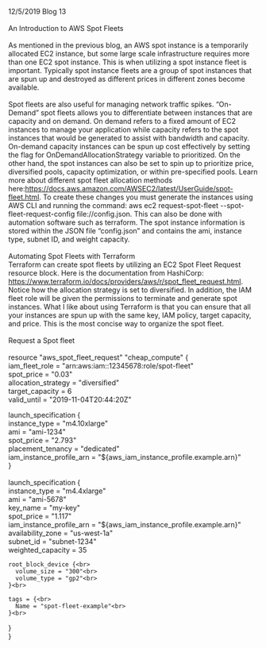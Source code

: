 12/5/2019 Blog 13<br><br>
An Introduction to AWS Spot Fleets<br><br>
As mentioned in the previous blog, an AWS spot instance is a temporarily allocated EC2 instance, but some large scale infrastructure requires more than one EC2 spot instance. This is when utilizing a spot instance fleet is important. Typically spot instance fleets are a group of spot instances that are spun up and destroyed as different prices in different zones become available. <br><br>
Spot fleets are also useful for managing network traffic spikes. “On-Demand” spot fleets allows you to differentiate between instances that are capacity and on demand. On demand refers to a fixed amount of EC2 instances to manage your application while capacity refers to the spot instances that would be generated to assist with bandwidth and capacity. On-demand capacity instances can be spun up cost effectively by setting the flag for OnDemandAllocationStrategy variable to prioritized. On the other hand, the spot instances can also be set to spin up to prioritize price, diversified pools, capacity optimization, or within pre-specified pools. Learn more about different spot fleet allocation methods here:https://docs.aws.amazon.com/AWSEC2/latest/UserGuide/spot-fleet.html. To create these changes you must generate the instances using AWS CLI and running the command: aws ec2 request-spot-fleet --spot-fleet-request-config file://config.json. This can also be done with automation software such as terraform. The spot instance information is stored within the JSON file “config.json” and contains the ami, instance type, subnet ID, and weight capacity.<br><br>
Automating Spot Fleets  with Terraform<br>
Terraform can create spot fleets by utilizing an EC2 Spot Fleet Request resource block. Here is the documentation from HashiCorp: https://www.terraform.io/docs/providers/aws/r/spot_fleet_request.html. Notice how the allocation strategy is set to diversified. In addition, the IAM fleet role will be given the permissions to terminate and generate spot instances. What I like about using Terraform is that you can ensure that all your instances are spun up with the same key, IAM policy, target capacity, and price. This is the most concise way to organize the spot fleet.<br><br>
Request a Spot fleet<br><br>
resource "aws_spot_fleet_request" "cheap_compute" {<br>
  iam_fleet_role      = "arn:aws:iam::12345678:role/spot-fleet"<br>
  spot_price          = "0.03"<br>
  allocation_strategy = "diversified"<br>
  target_capacity     = 6<br>
  valid_until         = "2019-11-04T20:44:20Z"<br>

  launch_specification {<br>
    instance_type            = "m4.10xlarge"<br>
    ami                      = "ami-1234"<br>
    spot_price               = "2.793"<br>
    placement_tenancy        = "dedicated"<br>
    iam_instance_profile_arn = "${aws_iam_instance_profile.example.arn}"<br>
  }<br>
<br>
  launch_specification {<br>
    instance_type            = "m4.4xlarge"<br>
    ami                      = "ami-5678"<br>
    key_name                 = "my-key"<br>
    spot_price               = "1.117"<br>
    iam_instance_profile_arn = "${aws_iam_instance_profile.example.arn}"<br>
    availability_zone        = "us-west-1a"<br>
    subnet_id                = "subnet-1234"<br>
    weighted_capacity        = 35<br>

    root_block_device {<br>
      volume_size = "300"<br>
      volume_type = "gp2"<br>
    }<br>

    tags = {<br>
      Name = "spot-fleet-example"<br>
    }<br>
  }<br>
}

[jekyll-docs]: https://jekyllrb.com/docs/home
[jekyll-gh]:   https://github.com/jekyll/jekyll
[jekyll-talk]: https://talk.jekyllrb.com/
